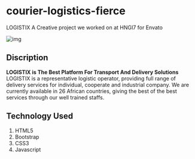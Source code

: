 # courier-logistics-fierce
LOGISTIX A Creative project we worked on at HNGI7 for Envato 

![img](https://i.ibb.co/d69Gkr7/Screenshot-346.png)

## Discription 
**LOGISTIX is The Best Platform For Transport And Delivery Solutions**
LOGISTIX is a representative logistic operator, providing full range of delivery services for individual, cooperate and industrial company. We are currently available in 26 African countries, giving the best of the best services through our well trained staffs.

## Technology Used
1) HTML5
2) Bootstrap
3) CSS3
4) Javascript
